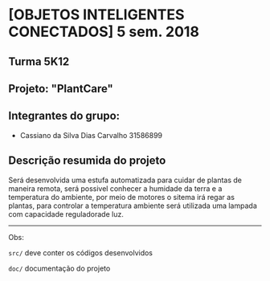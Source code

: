 # [OBJETOS INTELIGENTES CONECTADOS] 5 sem. 2018

## Turma 5K12
## Projeto: "PlantCare"
## Integrantes do grupo:

* Cassiano da Silva Dias Carvalho 31586899

## Descrição resumida do projeto

Será desenvolvida uma estufa automatizada para cuidar de plantas de maneira remota, será possivel conhecer a humidade da terra e a temperatura do ambiente, por meio de motores o sitema irá regar as plantas, para controlar a temperatura ambiente será utilizada uma lampada com capacidade reguladorade luz.
_______________________________________
Obs:

`src/` deve conter os códigos desenvolvidos

`doc/` documentação do projeto
